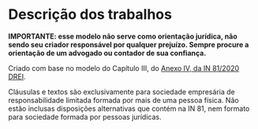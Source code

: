 # Descrição dos trabalhos

**IMPORTANTE: esse modelo não serve como orientação jurídica, não sendo seu criador responsável por qualquer prejuízo. Sempre procure a orientação de um advogado ou contador de sua confiança.**

Criado com base no modelo do Capítulo III, do [Anexo IV, da IN 81/2020 DREI](https://www.gov.br/economia/pt-br/assuntos/drei/legislacao/arquivos/legislacoes-federais/AnexoIVLtdanovondice28dez2022.pdf).

Cláusulas e textos são exclusivamente para sociedade empresária de responsabilidade limitada formada por mais de uma pessoa física. Não estão inclusas disposições alternativas que contém na IN 81, nem formato para sociedade formada por pessoas jurídicas.
